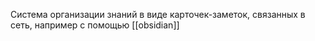 Система организации знаний в виде карточек-заметок, связанных в сеть, например с помощью [[obsidian]]